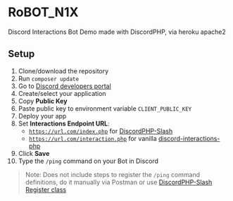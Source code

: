 # RoBOT_N1X
Discord Interactions Bot Demo made with DiscordPHP, via heroku apache2

## Setup
1. Clone/download the repository
2. Run `composer update`
3. Go to [Discord developers portal](https://discord.com/developers/applications/)
4. Create/select your application
5. Copy **Public Key**
6. Paste public key to environment variable `CLIENT_PUBLIC_KEY`
7. Deploy your app
8. Set **Interactions Endpoint URL**:
   - [`https://url.com/index.php`](https://github.com/SQKo/RoBOT_N1X/blob/main/public/index.php) for [DiscordPHP-Slash](https://github.com/discord-php/DiscordPHP-Slash)
   - [`https://url.com/interaction.php`](https://github.com/SQKo/RoBOT_N1X/blob/main/public/interaction.php) for vanilla [discord-interactions-php](https://github.com/discord/discord-interactions-php)
9. Click **Save**
10. Type the `/ping` command on your Bot in Discord

> Note: Does not include steps to register the `/ping` command definitions, do it manually via Postman or use [DiscordPHP-Slash Register class](https://github.com/discord-php/DiscordPHP-Slash#discordslashregisterclient)
